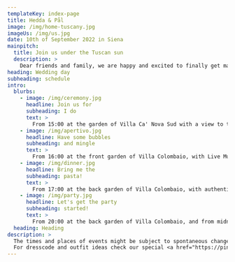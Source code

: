 ```yaml
---
templateKey: index-page
title: Hedda & Pål
image: /img/home-tuscany.jpg
imageUs: /img/us.jpg
date: 10th of September 2022 in Siena
mainpitch:
  title: Join us under the Tuscan sun
  description: >
    Dear friends and family, we are happy and excited to finally get married and have you all join us in Tuscany as we say "I do". As an international couple we can only organize an even more international party, so brace yourself for a lot of wine, fun and simply having a great time. This website contains all the infos and updates about our Big Day, so make sure to check it all out. 🥳
heading: Wedding day
subheading: schedule
intro:
  blurbs:
    - image: /img/ceremony.jpg
      headline: Join us for
      subheading: I do
      text: >
        From 15:00 at the garden of Villa Ca' Nova Sud with a view to the medieval city of Siena.
    - image: /img/apertivo.jpg
      headline: Have some bubbles
      subheading: and mingle
      text: >
        From 16:00 at the front garden of Villa Colombaio, with Live Music from the amazing <a href="https://www.instagram.com/gisellazambito" target="_blank">Gisella Zambito</a>.
    - image: /img/dinner.jpg
      headline: Bring me the
      subheading: pasta!
      text: >
        From 17:00 at the back garden of Villa Colombaio, with authentic Tuscan food from <a href="https://www.lauroracatering.it/" target="_blank"> L'Aurora Catering</a>.
    - image: /img/party.jpg
      headline: Let's get the party
      subheading: started!
      text: >
        From 20:00 at the back garden of Villa Colombaio, and from midnight inside of the Villa Colombaio.
  heading: Heading
description: >
  The times and places of events might be subject to spontaneous changes due to weather conditions, so please check the website for any updates. <br> 
  For dresscode and outfit ideas check our special <a href="https://pin.it/1mYdkGt" target="_blank"> Pinterest Board</a>🕺 💃.
---
```

